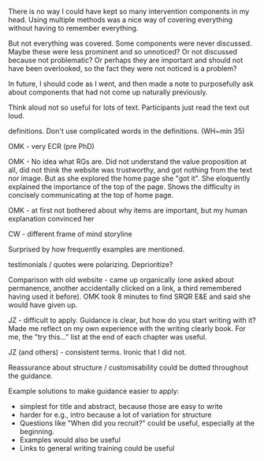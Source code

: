 There is no way I could have kept so many intervention components in my head. Using multiple methods was a nice way of covering everything without having to remember everything. 

But not everything was covered. Some components were never discussed. Maybe these were less prominent and so unnoticed? Or not discussed because not problematic? Or perhaps they are important and should not have been overlooked, so the fact they were not noticed is a problem? 

In future, I should code as I went, and then made a note to purposefully ask about components that had not come up naturally previously.



Think aloud not so useful for lots of text. Participants just read the text out loud. 

definitions. Don't use complicated words in the definitions. (WH~min 35)

OMK - very ECR (pre PhD)

OMK - No idea what RGs are. Did not understand the value proposition at all, did not think the website was trustworthy, and got nothing from the text nor image. But as she explored the home page she "got it". She eloquently explained the importance of the top of the page. Shows the difficulty in concisely communicating at the top of home page. 

OMK - at first not bothered about why items are important, but my human explanation convinced her

CW - different frame of mind storyline

Surprised by how frequently examples are mentioned. 

testimonials / quotes were polarizing. Deprioritize?

Comparison with old website - came up organically (one asked about permanence, another accidentally clicked on a link, a third remembered having used it before). OMK took 8 minutes to find SRQR E&E and said she would have given up. 

JZ - difficult to apply. Guidance is clear, but how do you start writing with it? Made me reflect on my own experience with the writing clearly book. For me, the "try this..." list at the end of each chapter was useful.

JZ (and others) - consistent terms. Ironic that I did not.

Reassurance about structure / customisability could be dotted throughout the guidance. 

Example solutions to make guidance easier to apply:

* simplest for title and abstract, because those are easy to write
* harder for e.g., intro because a lot of variation for structure
* Questions like "When did you recruit?" could be useful, especially at the beginning. 
* Examples would also be useful
* Links to general writing training could be useful


